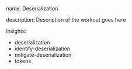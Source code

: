 name: Deserialization

description: Description of the workout goes here

insights:
  - deserialization
  - identify-deserialization
  - mitigate-deserialization
  - tokens
